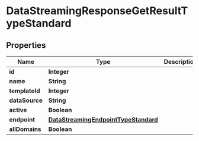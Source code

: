 

# DataStreamingResponseGetResultTypeStandard


## Properties

| Name | Type | Description | Notes |
|------------ | ------------- | ------------- | -------------|
|**id** | **Integer** |  |  [optional] |
|**name** | **String** |  |  [optional] |
|**templateId** | **Integer** |  |  [optional] |
|**dataSource** | **String** |  |  [optional] |
|**active** | **Boolean** |  |  [optional] |
|**endpoint** | [**DataStreamingEndpointTypeStandard**](DataStreamingEndpointTypeStandard.md) |  |  [optional] |
|**allDomains** | **Boolean** |  |  [optional] |




